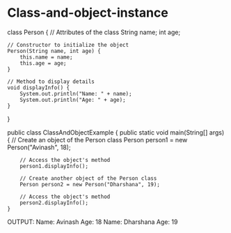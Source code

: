 # Class-and-object-instance

class Person {
    // Attributes of the class
    String name;
    int age;

    // Constructor to initialize the object
    Person(String name, int age) {
        this.name = name;
        this.age = age;
    }

    // Method to display details
    void displayInfo() {
        System.out.println("Name: " + name);
        System.out.println("Age: " + age);
    }
}

public class ClassAndObjectExample {
    public static void main(String[] args) {
        // Create an object of the Person class
        Person person1 = new Person("Avinash", 18);

        // Access the object's method
        person1.displayInfo();

        // Create another object of the Person class
        Person person2 = new Person("Dharshana", 19);

        // Access the object's method
        person2.displayInfo();
    }


OUTPUT:
Name: Avinash
Age: 18
Name: Dharshana
Age: 19
